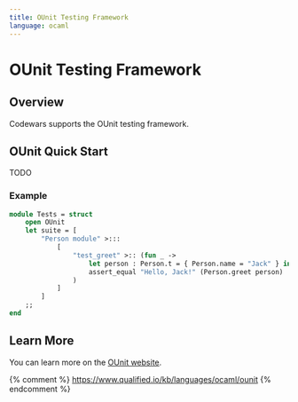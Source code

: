 ```yaml
---
title: OUnit Testing Framework
language: ocaml
---
```


# OUnit Testing Framework

## Overview

Codewars supports the OUnit testing framework.

## OUnit Quick Start

TODO

### Example

```ocaml
module Tests = struct
    open OUnit
    let suite = [
        "Person module" >:::
            [
                "test_greet" >:: (fun _ ->
                    let person : Person.t = { Person.name = "Jack" } in
                    assert_equal "Hello, Jack!" (Person.greet person)
                )
            ]
        ]
    ;;
end
```

## Learn More

You can learn more on the [OUnit website](http://ounit.forge.ocamlcore.org/api-ounit/index.html).

{% comment %}
https://www.qualified.io/kb/languages/ocaml/ounit
{% endcomment %}
